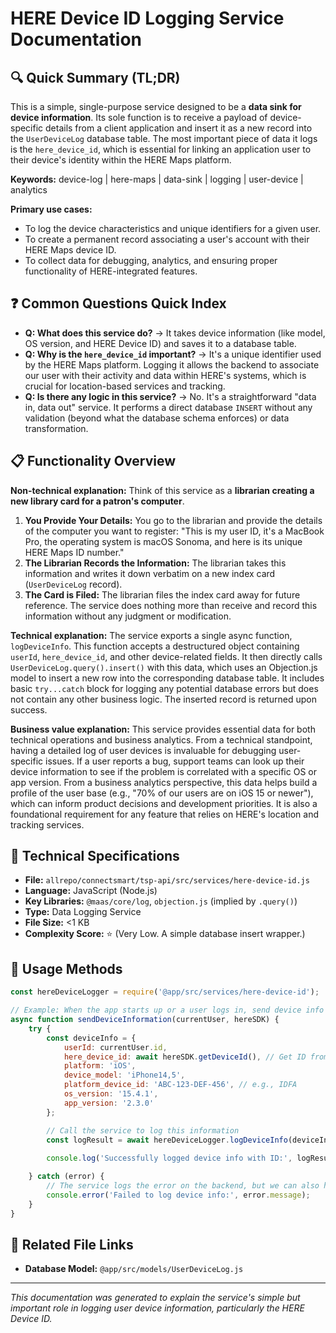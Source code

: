 # HERE Device ID Logging Service Documentation

## 🔍 Quick Summary (TL;DR)
This is a simple, single-purpose service designed to be a **data sink for device information**. Its sole function is to receive a payload of device-specific details from a client application and insert it as a new record into the `UserDeviceLog` database table. The most important piece of data it logs is the `here_device_id`, which is essential for linking an application user to their device's identity within the HERE Maps platform.

**Keywords:** device-log | here-maps | data-sink | logging | user-device | analytics

**Primary use cases:** 
- To log the device characteristics and unique identifiers for a given user.
- To create a permanent record associating a user's account with their HERE Maps device ID.
- To collect data for debugging, analytics, and ensuring proper functionality of HERE-integrated features.

## ❓ Common Questions Quick Index
- **Q: What does this service do?** → It takes device information (like model, OS version, and HERE Device ID) and saves it to a database table.
- **Q: Why is the `here_device_id` important?** → It's a unique identifier used by the HERE Maps platform. Logging it allows the backend to associate our user with their activity and data within HERE's systems, which is crucial for location-based services and tracking.
- **Q: Is there any logic in this service?** → No. It's a straightforward "data in, data out" service. It performs a direct database `INSERT` without any validation (beyond what the database schema enforces) or data transformation.

## 📋 Functionality Overview

**Non-technical explanation:** 
Think of this service as a **librarian creating a new library card for a patron's computer**.
1.  **You Provide Your Details:** You go to the librarian and provide the details of the computer you want to register: "This is my user ID, it's a MacBook Pro, the operating system is macOS Sonoma, and here is its unique HERE Maps ID number."
2.  **The Librarian Records the Information:** The librarian takes this information and writes it down verbatim on a new index card (`UserDeviceLog` record).
3.  **The Card is Filed:** The librarian files the index card away for future reference.
The service does nothing more than receive and record this information without any judgment or modification.

**Technical explanation:** 
The service exports a single async function, `logDeviceInfo`. This function accepts a destructured object containing `userId`, `here_device_id`, and other device-related fields. It then directly calls `UserDeviceLog.query().insert()` with this data, which uses an Objection.js model to insert a new row into the corresponding database table. It includes basic `try...catch` block for logging any potential database errors but does not contain any other business logic. The inserted record is returned upon success.

**Business value explanation:**
This service provides essential data for both technical operations and business analytics. From a technical standpoint, having a detailed log of user devices is invaluable for debugging user-specific issues. If a user reports a bug, support teams can look up their device information to see if the problem is correlated with a specific OS or app version. From a business analytics perspective, this data helps build a profile of the user base (e.g., "70% of our users are on iOS 15 or newer"), which can inform product decisions and development priorities. It is also a foundational requirement for any feature that relies on HERE's location and tracking services.

## 🔧 Technical Specifications

- **File:** `allrepo/connectsmart/tsp-api/src/services/here-device-id.js`
- **Language:** JavaScript (Node.js)
- **Key Libraries:** `@maas/core/log`, `objection.js` (implied by `.query()`)
- **Type:** Data Logging Service
- **File Size:** <1 KB
- **Complexity Score:** ⭐ (Very Low. A simple database insert wrapper.)

## 🚀 Usage Methods

```javascript
const hereDeviceLogger = require('@app/src/services/here-device-id');

// Example: When the app starts up or a user logs in, send device info to the backend.
async function sendDeviceInformation(currentUser, hereSDK) {
    try {
        const deviceInfo = {
            userId: currentUser.id,
            here_device_id: await hereSDK.getDeviceId(), // Get ID from HERE SDK
            platform: 'iOS',
            device_model: 'iPhone14,5',
            platform_device_id: 'ABC-123-DEF-456', // e.g., IDFA
            os_version: '15.4.1',
            app_version: '2.3.0'
        };

        // Call the service to log this information
        const logResult = await hereDeviceLogger.logDeviceInfo(deviceInfo);
        
        console.log('Successfully logged device info with ID:', logResult.id);

    } catch (error) {
        // The service logs the error on the backend, but we can also handle it here.
        console.error('Failed to log device info:', error.message);
    }
}
```

## 🔗 Related File Links
- **Database Model:** `@app/src/models/UserDeviceLog.js`

---
*This documentation was generated to explain the service's simple but important role in logging user device information, particularly the HERE Device ID.*
